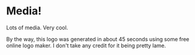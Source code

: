 # Media!
Lots of media. Very cool.

By the way, this logo was generated in about 45 seconds using some free online logo maker.
I don't take any credit for it being pretty lame.
